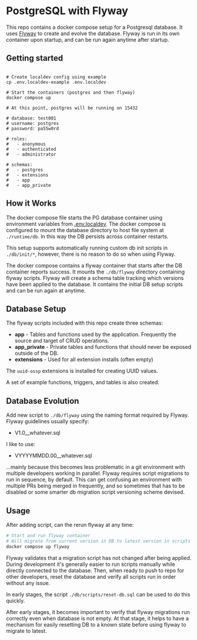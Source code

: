 # PostgreSQL with Flyway

This repo contains a docker compose setup for a Postgresql database. It uses [Flyway](https://www.red-gate.com/products/flyway/community/) to create and evolve the database. Flyway is run in its own container upon startup, and can be run again anytime after startup.

## Getting started

```shell

# Create localdev config using example
cp .env.localdev-example .env.localdev

# Start the containers (postgres and then flyway)
docker compose up

# At this point, postgres will be running on 15432

# database: test001
# username: postgres
# password: pa55w0rd

# roles:
#   - anonymous
#   - authenticated
#   - administrator
     
# schemas:
#   - postgres
#   - extensions
#   - app
#   - app_private

```

## How it Works
The docker compose file starts the PG database container using environment variables from [.env.localdev](.env.localdev). The docker compose is configured to mount the database directory to host file system at `./runtime/db`. In this way the DB persists across container restarts.

This setup supports automatically running custom db init scripts in `./db/init/*`, however, there is no reason to do so when using Flyway.

The docker compose contains a flyway container that starts after the DB container reports success. It mounts the `./db/flyway` directory containing flyway scripts. Flyway will create a schema table tracking which versions have been applied to the database. It contains the initial DB setup scripts and can be run again at anytime.


## Database Setup
The flyway scripts included with this repo create three schemas:
  - **app** - Tables and functions used by the application. Frequently the source and target of CRUD operations.
  - **app_private** - Private tables and functions that should never be exposed outside of the DB.
  - **extensions** - Used for all extension installs (often empty) 

The `uuid-ossp` extensions is installed for creating UUID values.

A set of example functions, triggers, and tables is also created.

## Database Evolution

Add new script to `./db/flyway` using the naming format required by Flyway. Flyway guidelines usually specify:
  - V1.0__whatever.sql

I like to use:

  - VYYYYMMDD.00__whatever.sql

...mainly because this becomes less problematic in a git environment with multiple developers working in parallel. Flyway requires script migrations to run in sequence, by default. This can get confusing an environment with multiple PRs being merged in frequently, and so sometimes that has to be disabled or some smarter db migration script versioning scheme devised.

## Usage

After adding script, can the rerun flyway at any time:

```bash
# Start and run flyway container
# Will migrate from current version in DB to latest version in scripts directory
docker compose up flyway
```

Flyway validates that a migration script has not changed after being applied. During development it's generally easier to run scripts manually while directly connected to the database. Then, when ready to push to repo for other developers, reset the database and verify all scripts run in order without any issue.

In early stages, the script `./db/scripts/reset-db.sql` can be used to do this quickly.

After early stages, it becomes important to verify that flyway migrations run correctly even when database is not empty. At that stage, it helps to have a mechanism for easily resetting DB to a known state before using flyway to migrate to latest. 




